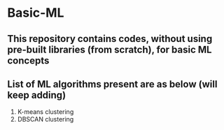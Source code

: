 # Basic-ML

## This repository contains codes, without using pre-built libraries (from scratch), for basic ML concepts

## List of ML algorithms present are as below (will keep adding)

1. K-means clustering
2. DBSCAN clustering
